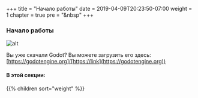 +++
title = "Начало работы"
date = 2019-04-09T20:23:50-07:00
weight = 1
chapter = true
pre = "<i class='fas fa-feather-alt fa-fw'></i>&nbsp"
+++

### Начало работы

![alt](/godot_recipes/img/godot3_logo.png)

Вы уже скачали Godot? Вы можете загрузить его здесь: [https://godotengine.org]([https://link](https://godotengine.org))

#### В этой секции:

{{% children  sort="weight" %}}
